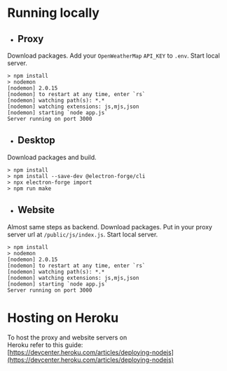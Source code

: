 # Running locally

-   ## Proxy
Download packages.
Add your `OpenWeatherMap` `API_KEY` to `.env`.
Start local server.
```
> npm install
> nodemon
[nodemon] 2.0.15
[nodemon] to restart at any time, enter `rs`
[nodemon] watching path(s): *.*
[nodemon] watching extensions: js,mjs,json
[nodemon] starting `node app.js`
Server running on port 3000
```

-   ## Desktop
Download packages and build.
```
> npm install
> npm install --save-dev @electron-forge/cli
> npx electron-forge import
> npm run make
```

-   ## Website
Almost same steps as backend.
Download packages.
Put in your proxy server url at `/public/js/index.js`.
Start local server.
```
> npm install
> nodemon
[nodemon] 2.0.15
[nodemon] to restart at any time, enter `rs`
[nodemon] watching path(s): *.*
[nodemon] watching extensions: js,mjs,json
[nodemon] starting `node app.js`
Server running on port 3000
```

# Hosting on Heroku
To host the proxy and website servers on<br>
Heroku refer to this guide: [https://devcenter.heroku.com/articles/deploying-nodejs](https://devcenter.heroku.com/articles/deploying-nodejs)